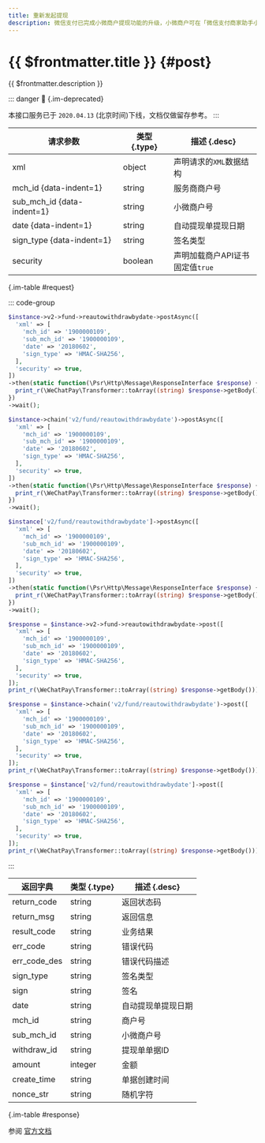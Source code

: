 ```yaml
---
title: 重新发起提现
description: 微信支付已完成小微商户提现功能的升级，小微商户可在「微信支付商家助手小程序 - 资金管理 - 基本账户」发起手动提现，自动提现的金额调整为 “前一日基本账户日终余额的可用余额部分”。
---
```


# {{ $frontmatter.title }} {#post}

{{ $frontmatter.description }}

::: danger :no_entry_sign: {.im-deprecated}

本接口服务已于 `2020.04.13` (北京时间)下线，文档仅做留存参考。
:::

| 请求参数 | 类型 {.type} | 描述 {.desc}
| --- | --- | ---
| xml | object | 声明请求的`XML`数据结构
| mch_id {data-indent=1} | string | 服务商商户号
| sub_mch_id {data-indent=1} | string | 小微商户号
| date {data-indent=1} | string | 自动提现单提现日期
| sign_type {data-indent=1} | string | 签名类型
| security | boolean | 声明加载商户API证书<br/>固定值`true`

{.im-table #request}

::: code-group

```php [异步纯链式]
$instance->v2->fund->reautowithdrawbydate->postAsync([
  'xml' => [
    'mch_id' => '1900000109',
    'sub_mch_id' => '1900000109',
    'date' => '20180602',
    'sign_type' => 'HMAC-SHA256',
  ],
  'security' => true,
])
->then(static function(\Psr\Http\Message\ResponseInterface $response) {
  print_r(\WeChatPay\Transformer::toArray((string) $response->getBody()));
})
->wait();
```

```php [异步声明式]
$instance->chain('v2/fund/reautowithdrawbydate')->postAsync([
  'xml' => [
    'mch_id' => '1900000109',
    'sub_mch_id' => '1900000109',
    'date' => '20180602',
    'sign_type' => 'HMAC-SHA256',
  ],
  'security' => true,
])
->then(static function(\Psr\Http\Message\ResponseInterface $response) {
  print_r(\WeChatPay\Transformer::toArray((string) $response->getBody()));
})
->wait();
```

```php [异步属性式]
$instance['v2/fund/reautowithdrawbydate']->postAsync([
  'xml' => [
    'mch_id' => '1900000109',
    'sub_mch_id' => '1900000109',
    'date' => '20180602',
    'sign_type' => 'HMAC-SHA256',
  ],
  'security' => true,
])
->then(static function(\Psr\Http\Message\ResponseInterface $response) {
  print_r(\WeChatPay\Transformer::toArray((string) $response->getBody()));
})
->wait();
```

```php [同步纯链式]
$response = $instance->v2->fund->reautowithdrawbydate->post([
  'xml' => [
    'mch_id' => '1900000109',
    'sub_mch_id' => '1900000109',
    'date' => '20180602',
    'sign_type' => 'HMAC-SHA256',
  ],
  'security' => true,
]);
print_r(\WeChatPay\Transformer::toArray((string) $response->getBody()));
```

```php [同步声明式]
$response = $instance->chain('v2/fund/reautowithdrawbydate')->post([
  'xml' => [
    'mch_id' => '1900000109',
    'sub_mch_id' => '1900000109',
    'date' => '20180602',
    'sign_type' => 'HMAC-SHA256',
  ],
  'security' => true,
]);
print_r(\WeChatPay\Transformer::toArray((string) $response->getBody()));
```

```php [同步属性式]
$response = $instance['v2/fund/reautowithdrawbydate']->post([
  'xml' => [
    'mch_id' => '1900000109',
    'sub_mch_id' => '1900000109',
    'date' => '20180602',
    'sign_type' => 'HMAC-SHA256',
  ],
  'security' => true,
]);
print_r(\WeChatPay\Transformer::toArray((string) $response->getBody()));
```

:::

| 返回字典 | 类型 {.type} | 描述 {.desc}
| --- | --- | ---
| return_code | string | 返回状态码
| return_msg | string | 返回信息
| result_code | string | 业务结果
| err_code | string | 错误代码
| err_code_des | string | 错误代码描述
| sign_type | string | 签名类型
| sign | string | 签名
| date | string | 自动提现单提现日期
| mch_id | string | 商户号
| sub_mch_id | string | 小微商户号
| withdraw_id | string | 提现单单据ID
| amount | integer | 金额
| create_time | string | 单据创建时间
| nonce_str | string | 随机字符

{.im-table #response}

参阅 [官方文档](https://pay.weixin.qq.com/wiki/doc/api/xiaowei.php?chapter=21_3)
